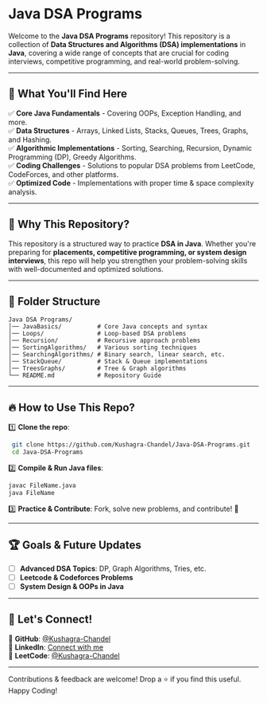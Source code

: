 # Java DSA Programs 

Welcome to the **Java DSA Programs** repository! This repository is a collection of **Data Structures and Algorithms (DSA) implementations** in **Java**, covering a wide range of concepts that are crucial for coding interviews, competitive programming, and real-world problem-solving.

---

## 📌 What You'll Find Here

✅ **Core Java Fundamentals** - Covering OOPs, Exception Handling, and more.  
✅ **Data Structures** - Arrays, Linked Lists, Stacks, Queues, Trees, Graphs, and Hashing.  
✅ **Algorithmic Implementations** - Sorting, Searching, Recursion, Dynamic Programming (DP), Greedy Algorithms.  
✅ **Coding Challenges** - Solutions to popular DSA problems from LeetCode, CodeForces, and other platforms.  
✅ **Optimized Code** - Implementations with proper time & space complexity analysis.  

---

## 🚀 Why This Repository?

This repository is a structured way to practice **DSA in Java**. Whether you're preparing for **placements, competitive programming, or system design interviews**, this repo will help you strengthen your problem-solving skills with well-documented and optimized solutions.

---

## 📂 Folder Structure

```
Java DSA Programs/
│── JavaBasics/          # Core Java concepts and syntax
│── Loops/               # Loop-based DSA problems
│── Recursion/           # Recursive approach problems
│── SortingAlgorithms/   # Various sorting techniques
│── SearchingAlgorithms/ # Binary search, linear search, etc.
│── StackQueue/          # Stack & Queue implementations
│── TreesGraphs/         # Tree & Graph algorithms
└── README.md            # Repository Guide
```

---

## 🔥 How to Use This Repo?

1️⃣ **Clone the repo**:  
```bash
 git clone https://github.com/Kushagra-Chandel/Java-DSA-Programs.git
 cd Java-DSA-Programs
```

2️⃣ **Compile & Run Java files**:  
```bash
javac FileName.java
java FileName
```

3️⃣ **Practice & Contribute**: Fork, solve new problems, and contribute! 🚀

---

## 🏆 Goals & Future Updates
- [ ] **Advanced DSA Topics**: DP, Graph Algorithms, Tries, etc.
- [ ] **Leetcode & Codeforces Problems**
- [ ] **System Design & OOPs in Java**

---

## 📢 Let's Connect!
📌 **GitHub**: [@Kushagra-Chandel](https://github.com/Kushagra-Chandel)  
📌 **LinkedIn**: [Connect with me](https://www.linkedin.com/in/Kushagra-Chandel)  
📌 **LeetCode**: [@Kushagra-Chandel](https://leetcode.com/Kushagra-Chandel)  

---

Contributions & feedback are welcome! Drop a ⭐ if you find this useful. Happy Coding! 

